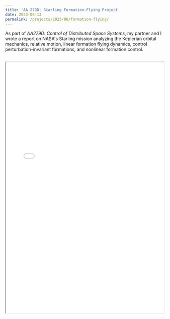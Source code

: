 ```yaml
---
title: 'AA 279D: Starling Formation-Flying Project'
date: 2023-06-13
permalink: /projects/2023/06/formation-flying/
---
```


As part of *AA279D: Control of Distributed Space Systems*, my partner and I wrote a report on NASA's Starling mission analyzing the Keplerian orbital mechanics, relative motion, linear formation flying dynamics, control perturbation-invariant formations, and nonlinear formation control.

<br>
<iframe width="100%" height="800" src="/files/aa279d/AA_279D_Project.pdf">
